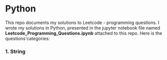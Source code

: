 # Python 

This repo documents my solutions to Leetcode - programming questions. I wrote my solutions in Python, presented in the jupyter notebook file named **Leetcode_Programming_Questions.ipynb** attached to this repo. Here is the questions'categories:

### 1. String
